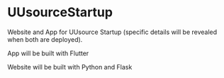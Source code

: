 # UUsourceStartup
Website and App for UUsource Startup (specific details will be revealed when both are deployed).

App will be built with Flutter

Website will be built with Python and Flask
